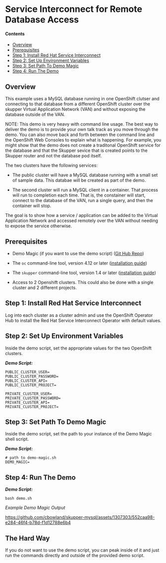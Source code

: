 # Service Interconnect for Remote Database Access

[website]: https://skupper.io/

#### Contents
* [Overview](#overview)
* [Prerequisites](#prerequisites)
* [Step 1: Install Red Hat Service Interconnect](#step-1-install-red-hat-service-interconnect)
* [Step 2: Set Up Environment Variables](#step-2-set-up-environment-variables)
* [Step 3: Set Path To Demo Magic](#step-3-set-path-to-demo-magic)
* [Step 4: Run The Demo](#step-4-run-the-demo)

## Overview

This example uses a MySQL database running in one OpenShift clutser
and connecting to that database from a different OpenShift cluster
over the skupper Virtual Application Network (VAN) and without exposing
the database outside of the VAN.

NOTE: This demo is very heavy with command line usage. The best way to deliver
the demo is to provide your own talk track as you move through the demo. You can 
also move back and forth between the command line and the OpenShift Web 
Consoles to explain what is happening. For example, you might show that 
the demo does not create a traditonal OpenShift service for the database
and that the Skupper sevice that is created points to the Skupper router
and not the database pod itself.

The two clusters have the following services:

* The public cluster will have a MySQL database running with a small
set of sample data. This databae will be created as part of the demo.

* The second cluster will run a MySQL client in a container. That
process will run to completion each time. That is, the constainer will
start, connect to the database of the VAN, run a single query, and then 
the container will stop.

The goal is to show how a service / application can be added to the
Virtual Application Network and accessed remotely over the VAN without
needing to expose the service otherwise.

## Prerequisites

* Demo Magic (if you want to use the demo script)
  ([Git Hub Repo][demo-magic])

* The `oc` command-line tool, version 4.12 or later
  ([installation guide][install-oc-cli])

* The `skupper` command-line tool, version 1.4 or later
  ([installation guide][skupper-cli])

* Access to 2 Openshift clusters. This could also be done with a 
single cluster and 2 different projects.


[demo-magic]: https://github.com/paxtonhare/demo-magic
[install-oc-cli]: https://docs.openshift.com/container-platform/4.12/cli_reference/openshift_cli/getting-started-cli.html#installing-openshift-cli
[skupper-cli]: https://access.redhat.com/documentation/en-us/red_hat_service_interconnect/1.4/html-single/installation/index#installing-skupper-cli
[Using Skupper with OpenShift]: https://skupper.io/start/openshift.html

## Step 1: Install Red Hat Service Interconnect 
Log into each cluster as a cluster admin and use the OpenShift  Operator Hub to install the Red Hat Service Interconnect Operator with default values.

## Step 2: Set Up Environment Variables

Inside the demo script, set the appropriate values for the
two OpenShift clusters.

_**Demo Script:**_
~~~ shell
PUBLIC_CLUSTER_USER=
PUBLIC_CLUSTER_PASSWORD=
PUBLIC_CLUSTER_API=
PUBLIC_CLUSTER_PROJECT=

PRIVATE_CLUSTER_USER=
PRIVATE_CLUSTER_PASSWORD=
PRIVATE_CLUSTER_API=
PRIVATE_CLUSTER_PROJECT=
~~~

## Step 3: Set Path To Demo Magic

Inside the demo script, set the path to your instance of the 
Demo Magic shell script.

_**Demo Script:**_
~~~ shell
# path to demo-magic.sh
DEMO_MAGIC=
~~~

## Step 4: Run The Demo

_**Demo Script:**_
~~~ shell
bash demo.sh
~~~

_Example Demo Magic Output_



https://github.com/cbowland/skupper-mysql/assets/1307303/552caa98-e284-46f4-b78d-f1d12788e6b4



## The Hard Way

If you do not want to use the demo script, you can peak 
inside of it and just run the commands directly and outside
of the provided demo script.

